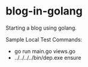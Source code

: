 # blog-in-golang
Starting a blog using golang.

Sample Local Test Commands:

 * go run main.go views.go
 * ../../../../bin/dep.exe ensure